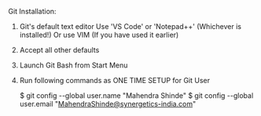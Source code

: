 Git Installation:

1. Git's default text editor 
        Use 'VS Code' or 'Notepad++' (Whichever is installed!)
        Or use VIM (If you have used it earlier)

2.  Accept all other defaults

3.  Launch Git Bash from Start Menu
4.  Run following commands as ONE TIME SETUP for Git User

    $ git config --global user.name "Mahendra Shinde"
    $ git config --global user.email "MahendraShinde@synergetics-india.com"
